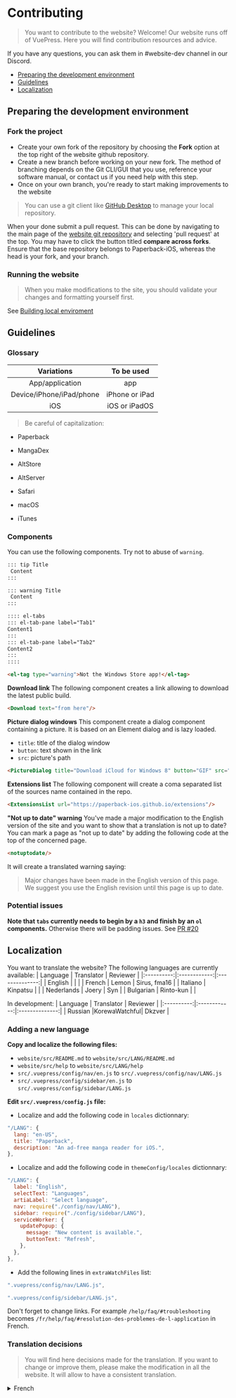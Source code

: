 # Contributing

> You want to contribute to the website? Welcome!
> Our website runs off of VuePress. Here you will find contribution resources and advice.

If you have any questions, you can ask them in #website-dev channel in our Discord.

 * [Preparing the development environment](#preparing-the-development-environment)
 * [Guidelines](#guidelines-1)
 * [Localization](#localization)

## Preparing the development environment
### Fork the project
* Create your own fork of the repository by choosing the **Fork** option at the top right of the website github repository.
* Create a new branch before working on your new fork. The method of branching depends on the Git CLI/GUI that you use, reference your software manual, or contact us if you need help with this step.
* Once on your own branch, you're ready to start making improvements to the website

> You can use a git client like [GitHub Desktop](https://desktop.github.com/) to manage your local repository.

When your done submit a pull request. This can be done by navigating to the main page of the [website git repository](https://github.com/Paperback-iOS/website) and selecting 'pull request' at the top.  You may have to click the button titled **compare across forks**. Ensure that the base repository belongs to Paperback-iOS, whereas the head is your fork, and your branch.

### Running the website
> When you make modifications to the site, you should validate your changes and formatting yourself first.

See [Building local enviroment](https://github.com/Paperback-iOS/website#building-local-enviroment)

## Guidelines
### Glossary

| Variations               | To be used     |
|:------------------------:|:--------------:|
| App/application          | app            |
| Device/iPhone/iPad/phone | iPhone or iPad |
| iOS                      | iOS or iPadOS  |

> Be careful of capitalization:

* Paperback
* MangaDex

* AltStore
* AltServer

* Safari
* macOS
* iTunes

### Components
You can use the following components. Try not to abuse of `warning`.
```markdown
::: tip Title
 Content
:::
```
```markdown
::: warning Title
 Content
:::
```
```markdown
:::: el-tabs
::: el-tab-pane label="Tab1"
Content1
:::
::: el-tab-pane label="Tab2"
Content2
:::
::::
```
```html
<el-tag type="warning">Not the Windows Store app!</el-tag>
```

**Download link**
The following component creates a link allowing to download the latest public build.
```html
<Download text="from here"/>
```

**Picture dialog windows**
This component create a dialog component containing a picture. It is based on an Element dialog and is lazy loaded.
 * `title`: title of the dialog window
 * `button`: text shown in the link
 * `src`: picture's path
```html
<PictureDialog title="Download iCloud for Windows 8" button="GIF" src="/assets/iCloud.gif"/>
```

**Extensions list**
The following component will create a coma separated list of the sources name contained in the repo.
```html
<ExtensionsList url="https://paperback-ios.github.io/extensions"/>
```

**"Not up to date" warning**
You've made a major modification to the English version of the site and you want to show that a translation is not up to date? You can mark a page as "not up to date" by adding the following code at the top of the concerned page.
```html
<notuptodate/>
```
It will create a translated warning saying:
> Major changes have been made in the English version of this page. We suggest you use the English revision until this page is up to date.

### Potential issues
**Note that `tabs` currently needs to begin by a `h3` and finish by an `ol` components.** 
Otherwise there will be padding issues. See [PR #20](https://github.com/Paperback-iOS/website/pull/20)

## Localization
You want to translate the website?
The following languages are currently available:
|  Language  |  Translator  |    Reviewer    |
|:----------:|:------------:|:--------------:|
|   English  |              |                |
|   French   |     Lemon    |  Sirus, fma16  |
|  Italiano  |   Kinpatsu   |                |
| Nederlands |     Joery    |       Syn      |
| Bulgarian  |   Rinto-kun  |                |


In development: 
|  Language  |  Translator  |    Reviewer    |
|:----------:|:------------:|:--------------:|
|  Russian   |KorewaWatchful|     Dkzver     |

### Adding a new language
**Copy and localize the following files:**
 * `website/src/README.md` to `website/src/LANG/README.md`
 * `website/src/help` to `website/src/LANG/help`
 * `src/.vuepress/config/nav/en.js` to `src/.vuepress/config/nav/LANG.js`
 * `src/.vuepress/config/sidebar/en.js` to `src/.vuepress/config/sidebar/LANG.js`

**Edit `src/.vuepress/config.js` file:**
 * Localize and add the following code in `locales` dictionnary:
```js
"/LANG": {
  lang: "en-US",
  title: "Paperback",
  description: "An ad-free manga reader for iOS.",
},
```
 * Localize and add the following code in `themeConfig/locales` dictionnary:
```js
"/LANG": {
  label: "English",
  selectText: "Languages",
  artiaLabel: "Select language",
  nav: require("./config/nav/LANG"),
  sidebar: require("./config/sidebar/LANG"),
  serviceWorker: {
    updatePopup: {
      message: "New content is available.",
      buttonText: "Refresh",
    },
  },
},
```
 * Add the following lines in `extraWatchFiles` list:
```js
".vuepress/config/nav/LANG.js",
```
```js
".vuepress/config/sidebar/LANG.js",
```

Don't forget to change links. For example `/help/faq/#troubleshooting` becomes `/fr/help/faq/#resolution-des-problemes-de-l-application` in French.

### Translation decisions
> You will find here decisions made for the translation. 
> If you want to change or improve them, please make the modification in all the website. It will allow to have a consistent translation.

<details>
  <summary>French</summary>
  
  * "An ad-free manga reader for iOS. " : "Une application pour lire des manga, sur iOS, sans publicités"
  * "Getting started" : "Démarrer"
  
  * "Patron" : "Supporter sur Patreon"
  
  * "Public build" : "version accessible au publique"
  * "Full release" : "publication définitive"
  
  * Ponctuation: use `’`
</details>
